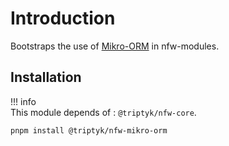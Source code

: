 # Introduction

Bootstraps the use of [Mikro-ORM](https://mikro-orm.io/) in nfw-modules.

## Installation

!!! info     
    This module depends of : `@triptyk/nfw-core`.

```sh
pnpm install @triptyk/nfw-mikro-orm
```
